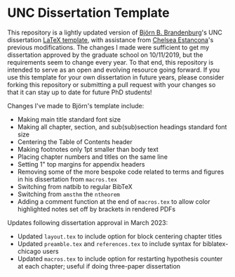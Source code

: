 # UNC Dissertation Template

This repository is a lightly updated version of [Björn B. Brandenburg](https://people.mpi-sws.org/~bbb/)'s UNC dissertation [LaTeX template](https://www.cs.unc.edu/~bbb/), with assistance from [Chelsea Estancona](https://clestancona.wixsite.com/chelseaestancona)'s previous modifications. The changes I made were sufficient to get my dissertation approved by the graduate school on 10/11/2019, but the requirements seem to change every year. To that end, this repository is intended to serve as an open and evolving resource going forward. If you use this template for your own dissertation in future years, please consider forking this repository or submitting a pull request with your changes so that it can stay up to date for future PhD students!

Changes I've made to Björn's template include:
- Making main title standard font size
- Making all chapter, section, and sub(sub)section headings standard font size
- Centering the Table of Contents header
- Making footnotes only 1pt smaller than body text
- Placing chapter numbers and titles on the same line
- Setting 1" top margins for appendix headers
- Removing some of the more bespoke code related to terms and figures in his dissertation from `macros.tex`
- Switching from natbib to regular BibTeX
- Switching from `amsthm` the `ntheorem`
- Adding a comment function at the end of `macros.tex` to allow color highlighted notes set off by brackets in rendered PDFs

Updates following dissertation approval in March 2023:
- Updated `layout.tex` to include option for block centering chapter titles
- Updated `preamble.tex` and `references.tex` to include syntax for biblatex-chicago users
- Updated `macros.tex` to include option for restarting hypothesis counter at each chapter; useful if doing three-paper dissertation
